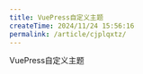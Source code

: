 ```yaml
---
title: VuePress自定义主题
createTime: 2024/11/24 15:56:16
permalink: /article/cjplqxtz/
---
```

VuePress自定义主题

